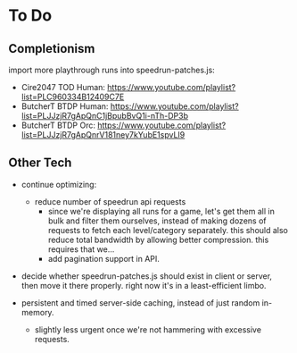 # To Do


## Completionism

import more playthrough runs into speedrun-patches.js:

- Cire2047 TOD Human:
  <https://www.youtube.com/playlist?list=PLC960334B12409C7E>
- ButcherT BTDP Human:
  <https://www.youtube.com/playlist?list=PLJJzjR7gApQnC1jBpubBvQ1i-nTh-DP3b>
- ButcherT BTDP Orc:
  <https://www.youtube.com/playlist?list=PLJJzjR7gApQnrV181ney7kYubE1spvLI9>

## Other Tech

- continue optimizing:
  - reduce number of speedrun api requests
    - since we're displaying all runs for a game, let's get them all in bulk
      and filter them ourselves, instead of making dozens of requests to fetch
      each level/category separately. this should also reduce total bandwidth
      by allowing better compression. this requires that we...
    - add pagination support in API.

- decide whether speedrun-patches.js should exist in client or server, then
  move it there properly. right now it's in a least-efficient limbo.

- persistent and timed server-side caching, instead of just random in-memory.
  - slightly less urgent once we're not hammering with excessive requests.
